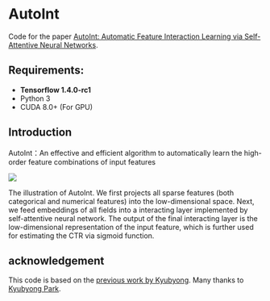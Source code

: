 # AutoInt

Code for the paper [AutoInt: Automatic Feature Interaction Learning via Self-Attentive Neural Networks](https://arxiv.org/pdf/1810.11921.pdf).

## Requirements: 
* **Tensorflow 1.4.0-rc1**
* Python 3
* CUDA 8.0+ (For GPU)

## Introduction

AutoInt：An effective and efficient algorithm to
automatically learn the high-order feature combinations of input
features

![]('https://github.com/shichence/AutoInt/blob/master/figures/model.png')

The illustration of AutoInt. We first projects all sparse features
(both categorical and numerical features) into the low-dimensional space. Next, we feed embeddings of all fields into a interacting layer implemented by self-attentive neural network. The output of the final interacting layer is the low-dimensional representation of the input feature, which is further used for estimating the CTR via sigmoid function.



## acknowledgement
This code is based on the [previous work by Kyubyong](https://github.com/Kyubyong/transformer). Many thanks to [Kyubyong Park](https://github.com/Kyubyong).
